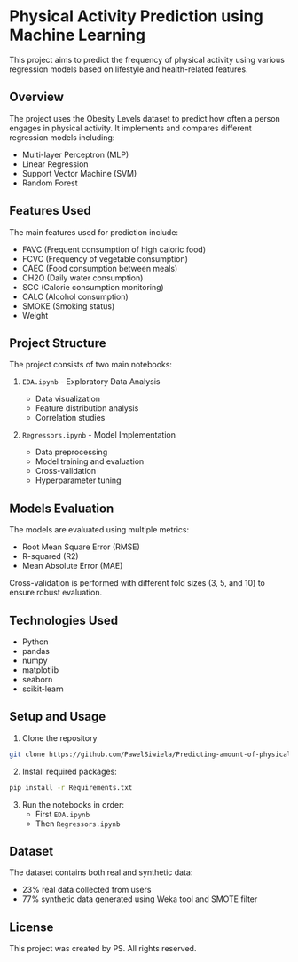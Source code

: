 # Physical Activity Prediction using Machine Learning

This project aims to predict the frequency of physical activity using various regression models based on lifestyle and health-related features.

## Overview

The project uses the Obesity Levels dataset to predict how often a person engages in physical activity. It implements and compares different regression models including:
- Multi-layer Perceptron (MLP)
- Linear Regression
- Support Vector Machine (SVM)
- Random Forest

## Features Used

The main features used for prediction include:
- FAVC (Frequent consumption of high caloric food)
- FCVC (Frequency of vegetable consumption)
- CAEC (Food consumption between meals)
- CH2O (Daily water consumption)
- SCC (Calorie consumption monitoring)
- CALC (Alcohol consumption)
- SMOKE (Smoking status)
- Weight

## Project Structure

The project consists of two main notebooks:
1. `EDA.ipynb` - Exploratory Data Analysis
   - Data visualization
   - Feature distribution analysis
   - Correlation studies
   
2. `Regressors.ipynb` - Model Implementation
   - Data preprocessing
   - Model training and evaluation
   - Cross-validation
   - Hyperparameter tuning

## Models Evaluation

The models are evaluated using multiple metrics:
- Root Mean Square Error (RMSE)
- R-squared (R2)
- Mean Absolute Error (MAE)

Cross-validation is performed with different fold sizes (3, 5, and 10) to ensure robust evaluation.

## Technologies Used

- Python
- pandas
- numpy
- matplotlib
- seaborn
- scikit-learn

## Setup and Usage

1. Clone the repository
```sh
git clone https://github.com/PawelSiwiela/Predicting-amount-of-physical-activity-in-week-using-regression-in-machine-learning.git
```
2. Install required packages:
```sh
pip install -r Requirements.txt
```
3. Run the notebooks in order:
   - First `EDA.ipynb`
   - Then `Regressors.ipynb`

## Dataset

The dataset contains both real and synthetic data:
- 23% real data collected from users
- 77% synthetic data generated using Weka tool and SMOTE filter

## License

This project was created by PS. All rights reserved.
